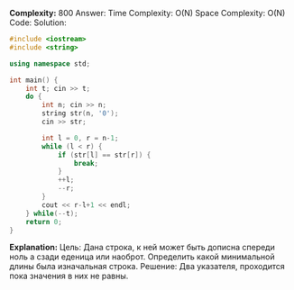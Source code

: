 **Complexity:** 800
Answer:
	Time Complexity: O(N)
	Space Complexity: O(N)
Code:
Solution:
```cpp
#include <iostream>
#include <string>

using namespace std;

int main() {
    int t; cin >> t;
    do {
        int n; cin >> n;
        string str(n, '0');
        cin >> str;

        int l = 0, r = n-1;
        while (l < r) {
            if (str[l] == str[r]) {
                break;
            }
            ++l;
            --r;
        }
        cout << r-l+1 << endl;
    } while(--t);
    return 0;
}
```
**Explanation:**
	Цель: Дана строка, к ней может быть дописна спереди ноль а сзади еденица или наоброт. Определить какой минимальной длины была изначальная строка.
	Решение: Два указателя, проходится пока значения в них не равны.